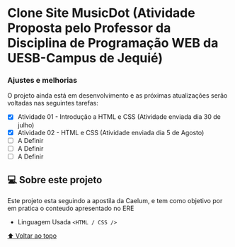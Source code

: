# Clone Site MusicDot (Atividade Proposta pelo Professor da Disciplina de Programação WEB da UESB-Campus de Jequié)



### Ajustes e melhorias

O projeto ainda está em desenvolvimento e as próximas atualizações serão voltadas nas seguintes tarefas:

- [x] Atividade 01 - Introdução a HTML e CSS (Atividade enviada dia 30 de julho)
- [x] Atividade 02 - HTML e CSS (Atividade enviada dia 5 de Agosto)
- [ ] A Definir
- [ ] A Definir
- [ ] A Definir

## 💻 Sobre este projeto

Este projeto esta seguindo a apostila da Caelum, e tem como objetivo por em pratica o conteudo apresentado no ERE
<!---Estes são apenas requisitos de exemplo. Adicionar, duplicar ou remover conforme necessário--->
* Linguagem Usada `<HTML / CSS />`


[⬆ Voltar ao topo](#nome-do-projeto)<br>
